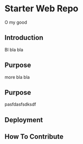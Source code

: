 # Starter Web Repo

 O my good
## Introduction
Bl bla bla

## Purpose
more bla bla

## Purpose
pasfdasfsdksdf
## Deployment

## How To Contribute
